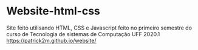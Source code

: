 # Website-html-css
Site feito utilisando HTML, CSS e Javascript feito no primeiro semestre do curso de Tecnologia de sistemas de Computação UFF 2020.1
https://patrick2m.github.io/website/
